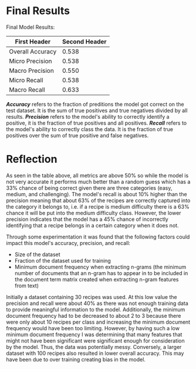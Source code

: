 # Final Results

Final Model Results:

First Header  | Second Header
------------- | -------------
Overall Accuracy  | 0.538
Micro Precision   | 0.538
Macro Precision   | 0.550
Micro Recall      | 0.538
Macro Recall      | 0.633

***Accuracy*** refers to the fraction of preditions the model got correct on the test dataset. It is the sum of true positives and true negatives divided by all results.
***Precision*** refers to the model's ability to correctly identify a positive, it is the fraction of true positives and all positives. 
***Recall*** refers to the model's ability to correctly class the data. It is the fraction of true positives over the sum of true positive and false negatives. 

# Reflection 

As seen in the table above, all metrics are above 50% so while the model is not very accurate it performs much better than a random guess which has a 33% chance of being correct given there are three categories (easy, medium, and challenging). The model's recall is about 10% higher than the precision meaning that about 63% of the recipes are correctly captured into the category it belongs to, i.e. if a recipe is medium difficulty there is a 63% chance it will be put into the medium difficulty class. However, the lower precision indicates that the model has a 45% chance of incorrectly identifying that a recipe belongs in a certain category when it does not. 

Through some experimentation it was found that the following factors could impact this model's accuracy, precision, and recall:
* Size of the dataset
* Fraction of the dataset used for training
* Minimum document frequency when extracting n-grams (the minimum number of documents that an n-gram has to appear in to be included in the document term matrix created when extracting n-gram features from text)

Initially a dataset containing 30 recipes was used. At this low value the precision and recall were about 40% as there was not enough training data to provide meaningful information to the model. Additionally, the minimum document frequency had to be decreased to about 2 to 3 because there were only about 10 recipes per class and increasing the minimum document frequency would have been too limiting. However, by having such a low minimum document frequency I was determining that many features that might not have been significant were significant enough for consideration by the model. Thus, the data was potentially messy. 
Conversely, a larger dataset with 100 recipes also resulted in lower overall accuracy. This may have been due to over training creating bias in the model. 



